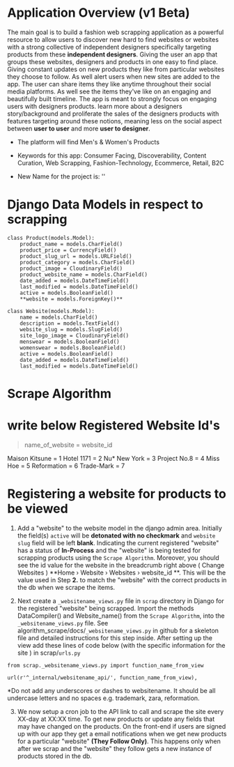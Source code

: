 Application Overview (v1 Beta)
===================
The main goal is to build a fashion web scrapping application as a powerful resource to allow users to discover new hard to find websites or websites with a strong collective of independent designers specifically targeting products from these **independent designers**. Giving the user an app that groups these websites, designers and products in one easy to find place. Giving constant updates on new products they like from particular websites they choose to follow. As well alert users when new sites are added to the app. The user can share items they like anytime  throughout their social media platforms. As well see the items they've like on an engaging and beautifully built timeline. The app is meant to strongly focus on engaging users with designers products. learn more about a designers story/background and proliferate the sales of the designers products with features targeting around these notions, meaning less on the social aspect between **user to user** and more **user to designer**.

- The platform will find Men's & Women's Products

- Keywords for this app: Consumer Facing, Discoverability,  Content Curation, Web Scrapping, Fashion-Technology, Ecommerce, Retail, B2C

- New Name for the project is: ''

Django Data Models in respect to scrapping
===================
```
class Product(models.Model):
    product_name = models.CharField()
    product_price = CurrencyField()
    product_slug_url = models.URLField()
    product_category = models.CharField()
    product_image = CloudinaryField()
    product_website_name = models.CharField()
    date_added = models.DateTimeField()
    last_modified = models.DateTimeField()
    active = models.BooleanField()
    **website = models.ForeignKey()**

class Website(models.Model):
    name = models.CharField()
    description = models.TextField()
    website_slug = models.SlugField()
    site_logo_image = CloudinaryField()
    menswear = models.BooleanField()
    womenswear = models.BooleanField()
    active = models.BooleanField()
    date_added = models.DateTimeField()
    last_modified = models.DateTimeField()
```
Scrape Algorithm
=============
write below
Registered Website Id's
===================
> name_of_website = website_id

Maison Kitsune = 1
Hotel 1171 = 2
Nu* New York = 3
Project No.8 = 4
Miss Hoe = 5
Reformation = 6
Trade-Mark = 7


Registering a website for products to be viewed
==============

1. Add a "website" to the website model in the django admin area. Initially the field(s) `active`  will be **detonated with no checkmark** and  `website slug` field will be left **blank**. Indicating the current registered "website" has a status of **In-Process**  and the "website" is being tested for scrapping products using the `Scrape Algorithm`. Moreover, you should see the id value for the website in the breadcrumb right above ( Change Websites ) **Home › Website › Websites › website_id **. This will be the value used in Step **2.** to match the "website" with the correct products in the db when we scrape the items.
 
2. Next create a `_websitename_views.py` file in `scrap` directory in Django for the registered "website" being scrapped.  Import the methods DataCompiler() and Website_name() from the `Scrape Algorithm`,  into the `_websitename_views.py` file. See algorithm_scrape/docs/`_websitename_views.py` in github for a skeleton file and detailed instructions for this step inside. After setting up the view add these lines of code below (with the specific information for the site ) in scrap/`urls.py` 
```
from scrap._websitename_views.py import function_name_from_view

url(r'^_internal/websitename_api/', function_name_from_view),
```
*Do not add any underscores or dashes to websitename. It should be all undercase letters and no spaces e.g. trademark, zara, reformation.

3. We now setup a cron job to the API link to call and scrape the site every XX-day at XX:XX time. To get new products or update any fields that may have changed on the products. On the front-end if users are  signed up with our app they get a email notifications when we get new products for a particular "website" **(They Follow Only)**. This happens only when after we scrap and the "website" they follow gets a new instance of products stored in the db.